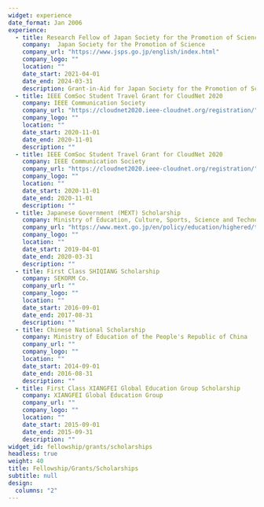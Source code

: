 ```yaml
---
widget: experience
date_format: Jan 2006
experience:
  - title: Research Fellow of Japan Society for the Promotion of Science
    company:  Japan Society for the Promotion of Science
    company_url: "https://www.jsps.go.jp/english/index.html"
    company_logo: ""
    location: ""
    date_start: 2021-04-01
    date_end: 2024-03-31
    description: Grant-in-Aid for Japan Society for the Promotion of Science Fellows.
  - title: IEEE ComSoc Student Travel Grant for CloudNet 2020
    company: IEEE Communication Society
    company_url: "https://cloudnet2020.ieee-cloudnet.org/registration/"
    company_logo: ""
    location: ""
    date_start: 2020-11-01
    date_end: 2020-11-01
    description: ""
  - title: IEEE ComSoc Student Travel Grant for CloudNet 2020
    company: IEEE Communication Society
    company_url: "https://cloudnet2020.ieee-cloudnet.org/registration/"
    company_logo: ""
    location: ""
    date_start: 2020-11-01
    date_end: 2020-11-01
    description: ""
  - title: Japanese Government (MEXT) Scholarship
    company: Ministry of Education, Culture, Sports, Science and Technology of Japan
    company_url: "https://www.mext.go.jp/en/policy/education/highered/title02/detail02/sdetail02/1373897.htm"
    company_logo: ""
    location: ""
    date_start: 2019-04-01
    date_end: 2020-03-31
    description: ""
  - title: First Class SHIQIANG Scholarship
    company: SEKORM Co.
    company_url: ""
    company_logo: ""
    location: ""
    date_start: 2016-09-01
    date_end: 2017-08-31
    description: ""
  - title: Chinese National Scholarship
    company: Ministry of Education of the People's Republic of China
    company_url: ""
    company_logo: ""
    location: ""
    date_start: 2014-09-01
    date_end: 2016-08-31
    description: ""
  - title: First Class XIANGFEI Global Education Group Scholarship
    company: XIANGFEI Global Education Group
    company_url: ""
    company_logo: ""
    location: ""
    date_start: 2015-09-01
    date_end: 2015-09-31
    description: ""
widget_id: fellowship/grants/scholarships
headless: true
weight: 40
title: Fellowship/Grants/Scholarships
subtitle: null
design:
  columns: "2"
---
```

